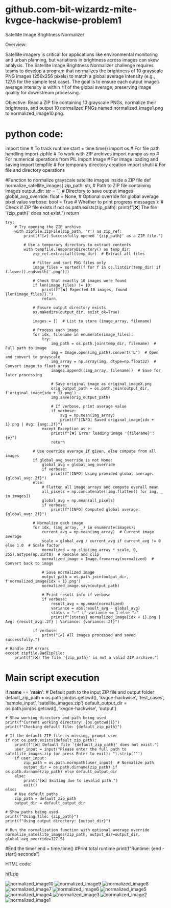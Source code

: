 # github.com-bit-wizardz-mite-kvgce-hackwise-problem1

 Satellite Image Brightness Normalizer 

 Overview:
 
Satellite imagery is critical for applications like environmental monitoring and urban planning, but 
variations in brightness across images can skew analysis. The Satellite Image Brightness Normalizer 
challenge requires teams to develop a program that normalizes the brightness of 10 grayscale PNG 
images (256x256 pixels) to match a global average intensity (e.g., 127.5 for the sample test case). 
The goal is to ensure each output image’s average intensity is within ±1 of the global average, 
preserving image quality for downstream processing. 

Objective: Read a ZIP file containing 10 grayscale PNGs, normalize their brightness, and output 10 
normalized PNGs named normalized_image1.png to normalized_image10.png. 


# python code: 
import time  # To track runtime
start = time.time()
import os  # For file path handling
import zipfile  # To work with ZIP archives
import numpy as np  # For numerical operations
from PIL import Image  # For image loading and saving
import tempfile  # For temporary directory creation
import shutil  # For file and directory operations

 #Function to normalize grayscale satellite images inside a ZIP file
def normalize_satellite_images(
    zip_path: str,  # Path to ZIP file containing images
    output_dir: str = '.',  # Directory to save output images
    global_avg_override: float = None,  # Optional override for global average pixel value
    verbose: bool = True  # Whether to print progress messages
):
    # Check if ZIP file exists
    if not os.path.exists(zip_path):
        print(f"[❌] The file '{zip_path}' does not exist.")
        return

    try:
        # Try opening the ZIP archive
        with zipfile.ZipFile(zip_path, 'r') as zip_ref:
            print(f"[✔] Successfully opened '{zip_path}' as a ZIP file.")

            # Use a temporary directory to extract contents
            with tempfile.TemporaryDirectory() as temp_dir:
                zip_ref.extractall(temp_dir)  # Extract all files

                # Filter and sort PNG files only
                image_files = sorted([f for f in os.listdir(temp_dir) if f.lower().endswith('.png')])

                # Check that exactly 10 images were found
                if len(image_files) != 10:
                    print(f"[❌] Expected 10 images, found {len(image_files)}.")
                    return

                # Ensure output directory exists
                os.makedirs(output_dir, exist_ok=True)

                images = []  # List to store (image_array, filename)

                # Process each image
                for idx, filename in enumerate(image_files):
                    try:
                        img_path = os.path.join(temp_dir, filename)  # Full path to image
                        img = Image.open(img_path).convert('L')  # Open and convert to grayscale
                        img_array = np.array(img, dtype=np.float32)  # Convert image to float array
                        images.append((img_array, filename))  # Save for later processing

                        # Save original image as original_imageX.png
                        orig_output_path = os.path.join(output_dir, f'original_image{idx + 1}.png')
                        img.save(orig_output_path)

                        # If verbose, print average value
                        if verbose:
                            avg = np.mean(img_array)
                            print(f"[INFO] Saved original_image{idx + 1}.png | Avg: {avg:.2f}")
                    except Exception as e:
                        print(f"[❌] Error loading image '{filename}': {e}")
                        return

                # Use override average if given, else compute from all images
                if global_avg_override is not None:
                    global_avg = global_avg_override
                    if verbose:
                        print(f"[INFO] Using provided global average: {global_avg:.2f}")
                else:
                    # Flatten all image arrays and compute overall mean
                    all_pixels = np.concatenate([img.flatten() for img, _ in images])
                    global_avg = np.mean(all_pixels)
                    if verbose:
                        print(f"[INFO] Computed global average: {global_avg:.2f}")

                # Normalize each image
                for idx, (img_array, _) in enumerate(images):
                    current_avg = np.mean(img_array)  # Current image average
                    scale = global_avg / current_avg if current_avg != 0 else 1.0  # Scale factor
                    normalized = np.clip(img_array * scale, 0, 255).astype(np.uint8)  # Rescale and clip
                    normalized_image = Image.fromarray(normalized)  # Convert back to image

                    # Save normalized image
                    output_path = os.path.join(output_dir, f'normalized_image{idx + 1}.png')
                    normalized_image.save(output_path)

                    # Print result info if verbose
                    if verbose:
                        result_avg = np.mean(normalized)
                        variance = abs(result_avg - global_avg)
                        status = "✅" if variance <= 1 else "⚠"
                        print(f"{status} normalized_image{idx + 1}.png | Avg: {result_avg:.2f} | Variance: {variance:.2f}")

                if verbose:
                    print("[✔] All images processed and saved successfully.")

    # Handle ZIP errors
    except zipfile.BadZipFile:
        print(f"[❌] The file '{zip_path}' is not a valid ZIP archive.")

# Main script execution
if __name__ == '__main__':
    # Default path to the input ZIP file and output folder
    default_zip_path = os.path.join(os.getcwd(), 'kvgce-hackwise', 'test_cases', 'sample_input', 'satellite_images.zip')
    default_output_dir = os.path.join(os.getcwd(), 'kvgce-hackwise', 'output')

    # Show working directory and path being used
    print(f"Current working directory: {os.getcwd()}")
    print(f"Checking default file: {default_zip_path}")

    # If the default ZIP file is missing, prompt user
    if not os.path.exists(default_zip_path):
        print(f"[❌] Default file '{default_zip_path}' does not exist.")
        user_input = input("Please enter the full path to satellite_images.zip (or press Enter to exit): ").strip('"')
        if user_input:
            zip_path = os.path.normpath(user_input)  # Normalize path
            output_dir = os.path.dirname(zip_path) if os.path.dirname(zip_path) else default_output_dir
        else:
            print("[❌] Exiting due to invalid path.")
            exit()
    else:
        # Use default paths
        zip_path = default_zip_path
        output_dir = default_output_dir

    # Show paths being used
    print(f"Using file: {zip_path}")
    print(f"Using output directory: {output_dir}")

    # Run the normalization function with optional average override
    normalize_satellite_images(zip_path, output_dir=output_dir, global_avg_override=127.5)
 #End the timer
    end = time.time()
#Print total runtime
print(f"Runtime: {end - start} seconds")

HTML code:

[hi1.zip](https://github.com/user-attachments/files/19914544/hi1.zip)

![normalized_image10](https://github.com/user-attachments/assets/e5768bbc-6fc0-4160-b0bb-eec64bb5e055)
![normalized_image9](https://github.com/user-attachments/assets/b33ba5a9-ab41-4293-8ffd-429245af3135)
![normalized_image8](https://github.com/user-attachments/assets/1950813c-fabd-4546-b6b1-d3fb5dcc378d)
![normalized_image7](https://github.com/user-attachments/assets/feb92640-0b33-4c47-bc96-8429f00110f3)
![normalized_image6](https://github.com/user-attachments/assets/3749092b-ea18-41bd-aa62-c709091086e1)
![normalized_image5](https://github.com/user-attachments/assets/af3ad2ff-93b7-452f-b7ee-0ef6d14263cc)
![normalized_image4](https://github.com/user-attachments/assets/65d9f453-d602-4c77-ba54-383fdfc66bd3)
![normalized_image3](https://github.com/user-attachments/assets/4161a6b8-e95f-4657-b66e-68748ca822a6)
![normalized_image2](https://github.com/user-attachments/assets/390bae10-d8f0-4f7f-9918-549c04ad1eef)
![normalized_image1](https://github.com/user-attachments/assets/a84924ea-d3b9-43aa-ad42-5411d07b5c40)


